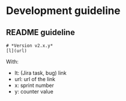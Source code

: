 # Development guideline
## README guideline
```
# *Version v2.x.y*
[l](url)
```
With:
- lt: (Jira task, bug) link
- url: url of the link
- x: sprint number
- y: counter value
